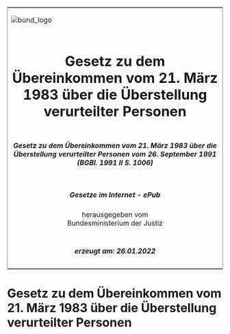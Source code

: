 <span id="DECKBLATT.html"></span>

<table border="0" frame="border" width="100%">

<tr valign="top">

<td align="left">

![bund\_logo](BfJ_2021_Web_de_de.gif)

</td>

<td align="right">

 

</td>

</tr>

<tr align="center" valign="middle">

<td colspan="2">

# Gesetz zu dem Übereinkommen vom 21. März 1983 über die Überstellung verurteilter Personen

</td>

</tr>

<tr align="center" valign="middle">

<td colspan="2">

##### Gesetz zu dem Übereinkommen vom 21. März 1983 über die Überstellung verurteilter Personen vom 26. September 1991 (BGBl. 1991 II S. 1006)

</td>

</tr>

<tr align="center" valign="middle">

<td colspan="2">

  
  

##### Gesetze im Internet - ePub  
  
herausgegeben vom  
Bundesministerium der Justiz

</td>

</tr>

<tr align="center" valign="bottom">

<td colspan="2">

  
  

##### erzeugt am: 26.01.2022

</td>

</tr>

</table>

<span id="BJNR210060991.html"></span>

# Gesetz zu dem Übereinkommen vom 21. März 1983 über die Überstellung verurteilter Personen
